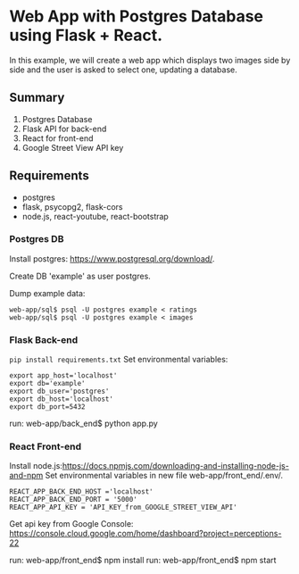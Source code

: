 # Web App with Postgres Database using Flask + React.
In this example, we will create a web app which displays two images side by side and the user is asked to select one, updating a database.

## Summary 
1. Postgres Database
2. Flask API for back-end
3. React for front-end
4. Google Street View API key

## Requirements
* postgres
* flask, psycopg2, flask-cors
* node.js, react-youtube, react-bootstrap
 
### Postgres DB
Install postgres: https://www.postgresql.org/download/.

Create DB 'example' as user postgres.

Dump example data:
```
web-app/sql$ psql -U postgres example < ratings
web-app/sql$ psql -U postgres example < images
```

### Flask Back-end
``` pip install requirements.txt ```
Set environmental variables:
```
export app_host='localhost'
export db='example'
export db_user='postgres'
export db_host='localhost'
export db_port=5432
```
run: web-app/back_end$ python app.py

### React Front-end
Install node.js:https://docs.npmjs.com/downloading-and-installing-node-js-and-npm
Set environmental variables in new file web-app/front_end/.env/.
```
REACT_APP_BACK_END_HOST ='localhost'
REACT_APP_BACK_END_PORT = '5000'
REACT_APP_API_KEY = 'API_KEY_from_GOOGLE_STREET_VIEW_API'
```
Get api key from Google Console: https://console.cloud.google.com/home/dashboard?project=perceptions-22

run: web-app/front_end$ npm install
run: web-app/front_end$ npm start



